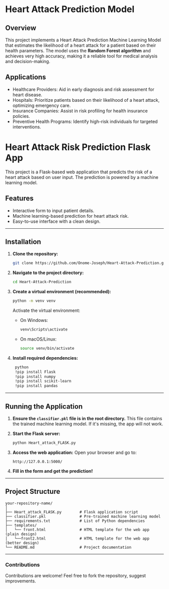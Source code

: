 # Heart Attack Prediction Model
## Overview
This project implements a Heart Attack Prediction Machine Learning Model that estimates the likelihood of a heart attack for a patient based on their health parameters. The model uses the **Random Forest algorithm** and achieves very high accuracy, making it a reliable tool for medical analysis and decision-making.
## Applications
- Healthcare Providers: Aid in early diagnosis and risk assessment for heart disease.
- Hospitals: Prioritize patients based on their likelihood of a heart attack, optimizing emergency care.
- Insurance Companies: Assist in risk profiling for health insurance policies.
- Preventive Health Programs: Identify high-risk individuals for targeted interventions.

# Heart Attack Risk Prediction Flask App
This project is a Flask-based web application that predicts the risk of a heart attack based on user input. The prediction is powered by a machine learning model.

## Features
- Interactive form to input patient details.
- Machine learning-based prediction for heart attack risk.
- Easy-to-use interface with a clean design.
---
## Installation
1. **Clone the repository:**
   ```bash
   git clone https://github.com/Onome-Joseph/Heart-Attack-Prediction.git
   ```
2. **Navigate to the project directory:**
   ```bash
   cd Heart-Attack-Prediction
   ```
3. **Create a virtual environment (recommended):**
   ```bash
   python -m venv venv
   ```
   Activate the virtual environment:
   - On Windows:
     ```bash
     venv\Scripts\activate
     ```
   - On macOS/Linux:
     ```bash
     source venv/bin/activate
     ```

4. **Install required dependencies:**
   ```bash
    python
    !pip install Flask
    !pip install numpy
    !pip install scikit-learn
    !pip install pandas
   ```
---

## Running the Application

1. **Ensure the `classifier.pkl` file is in the root directory.**
   This file contains the trained machine learning model. If it's missing, the app will not work.

2. **Start the Flask server:**
   ```bash
   python Heart_attack_FLASK.py
   ```
3. **Access the web application:**
   Open your browser and go to:
   ```
   http://127.0.0.1:5000/
   ```

4. **Fill in the form and get the prediction!**
---
## Project Structure

```
your-repository-name/
│
├── Heart_attack_FLASK.py        # Flask application script
├── classifier.pkl               # Pre-trained machine learning model
├── requirements.txt             # List of Python dependencies
├── templates/
│   └── front.html               # HTML template for the web app (plain design)
│   └──front2.html               # HTML template for the web app (better design)
└── README.md                    # Project documentation
```
---
### Contributions
Contributions are welcome! Feel free to fork the repository, suggest improvements.
